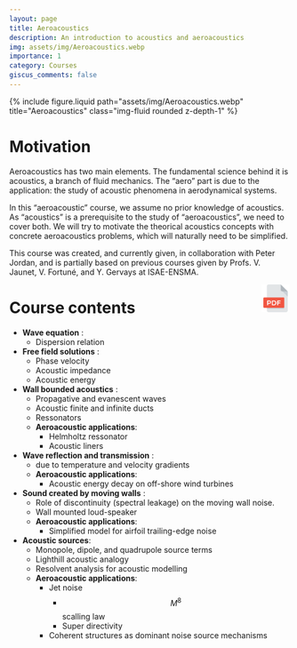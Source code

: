 ```yaml
---
layout: page
title: Aeroacoustics
description: An introduction to acoustics and aeroacoustics
img: assets/img/Aeroacoustics.webp
importance: 1
category: Courses
giscus_comments: false
---
```


<div class="row justify-content-sm-center">
  <div class="col-sm-8 mt-3 mt-md-0"  max-width="100px"    max-height="150px" >
    {% include figure.liquid path="assets/img/Aeroacoustics.webp"  title="Aeroacoustics"  class="img-fluid rounded z-depth-1" %}
  </div>
</div>

# Motivation

Aeroacoustics has two main elements. The fundamental science behind it is acoustics, a branch of fluid mechanics. The “aero” part is due to the application: the study of acoustic phenomena in aerodynamical systems.

In this “aeroacoustic” course, we assume no prior knowledge of acoustics. As “acoustics” is a prerequisite to the study of “aeroacoustics”, we need to cover both. We will try to motivate the theorical acoustics concepts with concrete aeroacoustics problems, which will naturally need to be simplified.

This course was created, and currently given, in collaboration with Peter Jordan, and is partially based on previous courses given by Profs. V. Jaunet, V. Fortuné, and Y. Gervays at ISAE-ENSMA.

<a href="/assets/pdf/EM-PJ-Aeroacoustics.pdf">    
 <img src="/assets/img/icons/pdf_icon.png" style="float:right;" height="50px" />
</a>

# Course contents
* __Wave equation__ :
  * Dispersion relation 
* __Free field solutions__ :
  * Phase velocity
  * Acoustic impedance
  * Acoustic energy
* __Wall bounded acoustics__ :
  * Propagative and evanescent waves
  * Acoustic finite and infinite ducts
  * Ressonators 
  * __Aeroacoustic applications__:
    * Helmholtz ressonator
    * Acoustic liners
* __Wave reflection and transmission__ :
  * due to temperature and velocity gradients
  * __Aeroacoustic applications__:
    * Acoustic energy decay on off-shore wind turbines
* __Sound created by moving walls__ :
  * Role of discontinuity (spectral leakage) on the moving wall noise.
  * Wall mounted loud-speaker
  * __Aeroacoustic applications__:
    * Simplified model for airfoil trailing-edge noise
* __Acoustic sources__:
  * Monopole, dipole, and quadrupole source terms
  * Lighthill acoustic analogy
  * Resolvent analysis for acoustic modelling
  * __Aeroacoustic applications__:
    * Jet noise
      * $$M^8$$ scalling law
      * Super directivity
    * Coherent structures as dominant noise source mechanisms
    